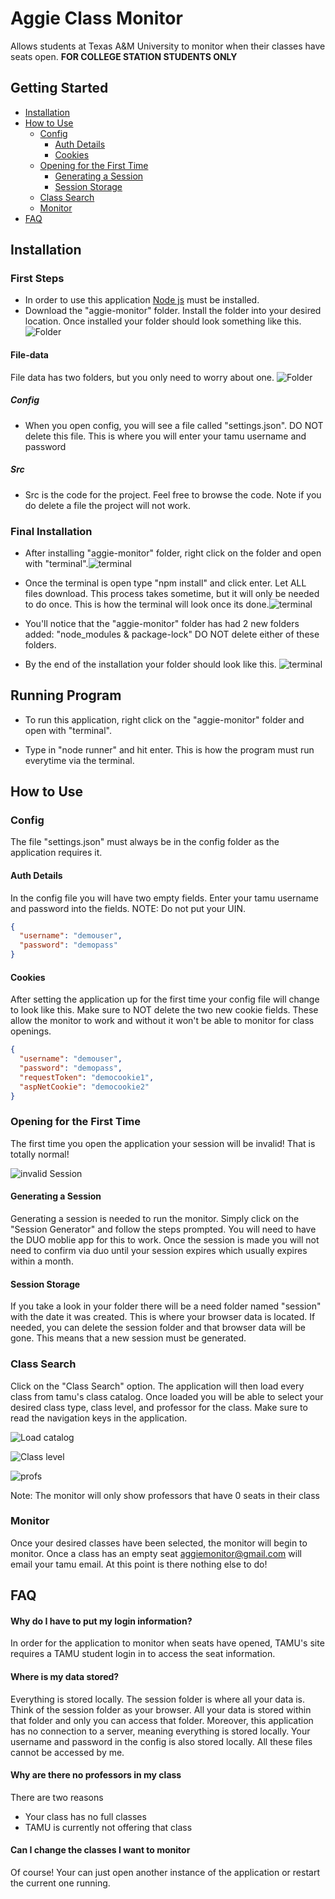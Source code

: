 
# Aggie Class Monitor

Allows students at Texas A&M University to monitor when their classes have seats open. **FOR COLLEGE STATION STUDENTS ONLY**
## Getting Started

- [Installation](#Installation)
- [How to Use](#How-to-Use)
  - [Config](###Config)
      - [Auth Details](####Auth-Details)
      - [Cookies](####Cookies)
  - [Opening for the First Time](###Opening-for-the-First-Time)
    - [Generating a Session](#Generating-a-Session)
    - [Session Storage](####Session-Storage)
  - [Class Search](###Class-Search)
  - [Monitor](###Monitor)
- [FAQ](#FAQ)

## Installation

### First Steps

- In order to use this application [Node js](https://nodejs.org/en/) must be installed. 
- Download the "aggie-monitor" folder. Install the folder into your desired location. Once installed your folder should look something like this. ![ Folder](https://i.gyazo.com/fef3d793a29e898422dcb63159db96ff.png)

#### File-data
File data has two folders, but you only need to worry about one. ![ Folder](https://i.gyazo.com/8dfa7c9dc3b8c6c1213e367910bc0172.png)

##### Config
- When you open config, you will see a file called "settings.json". DO NOT delete this file. This is where you will enter your tamu username and password

##### Src
- Src is the code for the project. Feel free to browse the code. Note if you do delete a file the project will not work.

### Final Installation
- After installing "aggie-monitor" folder, right click on the folder and open with "terminal".![ terminal](https://i.gyazo.com/b857f097eeb08fc9c52b4bda3eabdda5.png)

- Once the terminal is open type "npm install" and click enter. Let ALL files download. This process takes sometime, but it will only be needed to do once. This is how the terminal will look once its done.![ terminal](https://i.gyazo.com/e086e005e8fff6a35442620e64d4d813.png)

- You'll notice that the "aggie-monitor" folder has had 2 new folders added: "node_modules & package-lock" DO NOT delete either of these folders.

- By the end of the installation your folder should look like this. ![ terminal](https://i.gyazo.com/46c21afdfc68edee58ec7c5f8524c001.png)



## Running Program

- To run this application, right click on the "aggie-monitor" folder and open with "terminal".

- Type in "node runner" and hit enter. This is how the program must run everytime via the terminal.
## How to Use

### Config

The file "settings.json" must always be in the config folder as the application requires it.

#### Auth Details
In the config file you will have two empty fields. Enter your tamu username and password into the fields. NOTE: Do not put your UIN.
```json
{
  "username": "demouser",
  "password": "demopass"
}
```

#### Cookies
After setting the application up for the first time your config file will change to look like this. Make sure to NOT delete the two new cookie fields. These allow the monitor to work and without it won't be able to monitor for class openings.
```json
{
  "username": "demouser",
  "password": "demopass",
  "requestToken": "democookie1",
  "aspNetCookie": "democookie2"
}
```

### Opening for the First Time
The first time you open the application your session will be invalid! That is totally normal!


![invalid Session](https://i.gyazo.com/5fb2e5d26933d8082298ee6b71a48256.png)

#### Generating a Session
Generating a session is needed to run the monitor. Simply click on the "Session Generator" and follow the steps prompted. You will need to have the DUO moblie app for this to work. Once the session is made you will not need to confirm via duo until your session expires which usually expires within a month.

#### Session Storage
If you take a look in your folder there will be a need folder named "session" with the date it was created. This is where your browser data is located. If needed, you can delete the session folder and that browser data will be gone. This means that a new session must be generated.

### Class Search
Click on the "Class Search" option. The application will then load every class from tamu's class catalog. Once loaded you will be able to select your desired class type, class level, and professor for the class. Make sure to read the navigation keys in the application.

![Load catalog](https://i.gyazo.com/1e65fffb0a09b5e73963b1282a07ba6a.png)

![Class level](https://i.gyazo.com/e022329df4989ef8ac26871278709315.png)

![profs](https://i.gyazo.com/7bfac0c7c9ba8ee5ccac379c9ce5315d.png)

Note: The monitor will only show professors that have 0 seats in their class

### Monitor
Once your desired classes have been selected, the monitor will begin to monitor. Once a class has an empty seat aggiemonitor@gmail.com will email your tamu email. At this point is there nothing else to do!


## FAQ

#### Why do I have to put my login information?

In order for the application to monitor when seats have opened, TAMU's site requires a TAMU student login in to access the seat information.

#### Where is my data stored?

Everything is stored locally. The session folder is where all your data is. Think of the session folder as your browser. All your data is stored within that folder and only you can access that folder. Moreover, this application has no connection to a server, meaning everything is stored locally. Your username and password in the config is also stored locally. All these files cannot be accessed by me.

#### Why are there no professors in my class

There are two reasons
 - Your class has no full classes
 - TAMU is currently not offering that class

#### Can I change the classes I want to monitor

Of course! Your can just open another instance of the application or restart the current one running.

